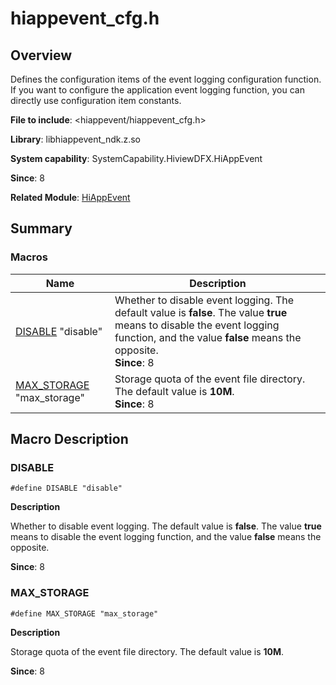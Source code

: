 # hiappevent_cfg.h

<!--Kit: Performance Analysis Kit-->
<!--Subsystem: HiviewDFX-->
<!--Owner: @liujiaxing2024-->
<!--Designer: @junjie_shi-->
<!--Tester: @gcw_KuLfPSbe-->
<!--Adviser: @foryourself-->

## Overview

Defines the configuration items of the event logging configuration function. If you want to configure the application event logging function, you can directly use configuration item constants.

**File to include**: <hiappevent/hiappevent_cfg.h>

**Library**: libhiappevent_ndk.z.so

**System capability**: SystemCapability.HiviewDFX.HiAppEvent

**Since**: 8

**Related Module**: [HiAppEvent](capi-hiappevent.md)

## Summary

### Macros

| Name| Description|
| -- | -- |
| [DISABLE](#disable) "disable" | Whether to disable event logging. The default value is **false**. The value **true** means to disable the event logging function, and the value **false** means the opposite.<br>**Since**: 8|
| [MAX_STORAGE](#max_storage) "max_storage" | Storage quota of the event file directory. The default value is **10M**.<br>**Since**: 8|


## Macro Description

### DISABLE

```
#define DISABLE "disable"
```

**Description**

Whether to disable event logging. The default value is **false**. The value **true** means to disable the event logging function, and the value **false** means the opposite.

**Since**: 8

### MAX_STORAGE

```
#define MAX_STORAGE "max_storage"
```

**Description**

Storage quota of the event file directory. The default value is **10M**.

**Since**: 8
